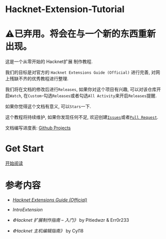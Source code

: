 # Hacknet-Extension-Tutorial

# ⚠已弃用。将会在与一个新的东西重新出现。

这是一个从零开始的 Hacknet扩展 制作教程. 

我们的目标是对官方的 `Hacknet Extensions Guide (Official)` 进行完善, 对网上残缺不齐的优秀教程进行整理. 

我们将在文档的修改后进行`Releases`, 如果你对这个项目有兴趣, 可以对该仓库开启`Watch`, 在`Custom`-勾选`Releases`或者勾选`All Activity`来开启`Releases`提醒.

如果你觉得这个文档有意义, 可以`Stars`一下.

这个教程将持续维护, 如果你发现任何不足, 欢迎创建[`Issues`](https://github.com/BovineBeta/Hacknet-Extension-Tutorial/issues)或者[`Pull Request`](https://github.com/BovineBeta/Hacknet-Extension-Tutorial/pulls).

文档编写进度表: [Github Projects](https://github.com/users/BovineBeta/projects/2)

# Get Start

[开始阅读](./GetStart.md)

# 参考内容

- [*Hacknet Extensions Guide (Official)*](https://steamcommunity.com/sharedfiles/filedetails/?id=914587661)

- *IntroExtension*

- *《Hacknet 扩展制作指南 – 入门》* by Pitiedwzr & Err0r233

- *《Hacknet 主机编辑指南》* by Cyl18
